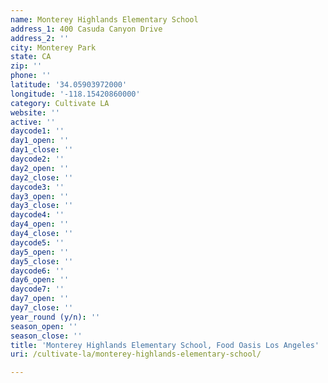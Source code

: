 ```yaml
---
name: Monterey Highlands Elementary School
address_1: 400 Casuda Canyon Drive
address_2: ''
city: Monterey Park
state: CA
zip: ''
phone: ''
latitude: '34.05903972000'
longitude: '-118.15420860000'
category: Cultivate LA
website: ''
active: ''
daycode1: ''
day1_open: ''
day1_close: ''
daycode2: ''
day2_open: ''
day2_close: ''
daycode3: ''
day3_open: ''
day3_close: ''
daycode4: ''
day4_open: ''
day4_close: ''
daycode5: ''
day5_open: ''
day5_close: ''
daycode6: ''
day6_open: ''
daycode7: ''
day7_open: ''
day7_close: ''
year_round (y/n): ''
season_open: ''
season_close: ''
title: 'Monterey Highlands Elementary School, Food Oasis Los Angeles'
uri: /cultivate-la/monterey-highlands-elementary-school/

---
```

